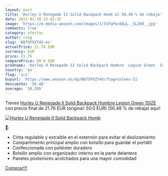 ```yaml
---
layout: post
title: 'Hurley U Renegade II Solid Backpack Homb al 56.48 % de rebaja'
date: 2021-01-10 22:42:32
image: 'https://m.media-amazon.com/images/I/31FqPac6DyL._SL200_.jpg'
comments: true
category: ofertas
author: ring
slug: 'B07SPXZY4V-es'
actualPrice: 21.76 EUR
currency: EUR
price: 21.76
comparePrice: 50.0 EUR
prodname: 'Hurley U Renegade II Solid Backpack Hombre  Legion Green  1SIZE'
country: 'es'
flag: '🇪🇸'
buyurl: 'https://www.amazon.es/dp/B07SPXZY4V/?tag=tolees-21'
descuento: '56.48'
average: '18.395'
---
```


Tienes [Hurley U Renegade II Solid Backpack Hombre  Legion Green  1SIZE](https://www.amazon.es/dp/B07SPXZY4V/?tag=tolees-21) con precio final de  21.76 EUR (original: 50.0 EUR) (56.48 %  de rebaja) aqui!

[![Hurley U Renegade II Solid Backpack Homb](https://m.media-amazon.com/images/I/31FqPac6DyL._SL200_.jpg)](https://www.amazon.es/dp/B07SPXZY4V/?tag=tolees-21)

🔎:

- Cinta regulable y extraíble en el esternón para evitar el deslizamiento
- Compartimento principal amplio con bolsillo para guardar el portátil
- Confeccionada con poliéster duradero
- Bolsillo amplio con organizador interno en la parte delantera
- Paneles posteriores acolchados para una mayor comodidad

[Comprar!!!](https://www.amazon.es/dp/B07SPXZY4V/?tag=tolees-21)
